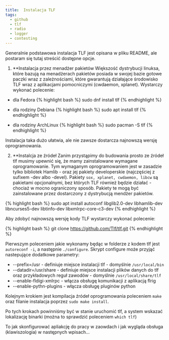 ```yaml
---
title:  Instalacja TLF
tags:
  - github
  - tlf
  - radio
  - logger
  - contesting
---
```


Generalnie podstawowa instalacja TLF jest opisana w pliku README, ale postaram się tutaj streścić dostępne opcje.

1. **Instalacja przez menadżer pakietów
  Większość dystrybucji linuksa, które bazują na menadżerach pakietów posiada w swojej bazie gotowe paczki wraz z zależnościami, które gwarantują działające środowisko TLF wraz z aplikacjami pomocniczymi (cwdaemon, xplanet). Wystarczy wykonać polecenie:

- dla Fedora
  {% highlight bash %}
  sudo dnf install tlf
  {% endhighlight %}

- dla rodziny Debiana
  {% highlight bash %}
  sudo apt install tlf
  {% endhighlight %}

- dla rodziny ArchLinux
  {% highlight bash %}
  sudo pacman -S tlf
  {% endhighlight %}

Instalacja taka dużo ułatwia, ale nie zawsze dostarcza najnowszą wersję oprogramowania.

2. **Instalcja ze źródeł
Zanim przystąpimy do budowania prosto ze źródeł tlf musimy upewnić się, że mamy zainstalowane wymagane oprogramowanie. Tym wymaganym oprogramowaniem jest w zasadzie tylko bibliotek Hamlib - oraz jej pakiety developerskie (najczęściej z sufixem -dev albo -devel). Pakiety `sox, xplanet, cwdaemon, libcw` są pakietami opcjonalnymi, bez których TLF również będzie działać - chociaż w mocno ograniczony sposób. Pakiety te mogą być zainstalowane przez dostarczony z dystrybucją mendżer pakietów. 

{% highlight bash %}
sudo apt install autoconf libglib2.0-dev libhamlib-dev libncurses5-dev libtinfo-dev libxmlrpc-core-c3-dev
{% endhighlight %}

Aby zdobyć najnowszą wersję kody TLF wystarczy wykonać polecenie:

{% highlight bash %}
git clone https://github.com/Tlf/tlf.git
{% endhighlight %}

Pierwszym poleceniem jakie wykonamy będąc w folderze z kodem tlf jest `autoreconf -i`, a następnie `./configure`. Skrypt configure może przyjąć nastepujące dodatkowe parametry:

- --prefix=/usr - definiuje miejsce instalacji tlf - domyślnie `/usr/local/bin`
- --datadir=/usr/share - definiuje miejsce instalacji plików danych do tlf oraz przykładowych reguł zawodów - domyślnie `/usr/local/share/tlf`
- --enable-fldigi-xmlrpc - włącza obsługę komunikacji z aplikacją flrig
- --enable-pythn-plugins - włącza obsługę pluginów python

Kolejnym krokiem jest kompilacja źródeł oprogramowania poleceniem `make` oraz filanie instalacja poprzez `sudo make install`.

Po tych krokach powinniśmy być w stanie uruchomić tlf, a system wskazać lokalizację binarki (można to sprawdzić poleceniem `which tlf`)


To jak skonfigurować apliakcję do pracy w zaowdach i jak wygląda obsługa (klawiszologia) w następnych wpisach...

